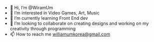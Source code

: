 - 👋 Hi, I’m @WiramUm
- 👀 I’m interested in Video Games, Art, Music
- 🌱 I’m currently learning Front End dev
- 💞️ I’m looking to collaborate on creating designs and working on my creativity through programming
- 📫 How to reach me williamumkorea@gmail.com

<!---
WiramUm/WiramUm is a ✨ special ✨ repository because its `README.md` (this file) appears on your GitHub profile.
You can click the Preview link to take a look at your changes.
--->
